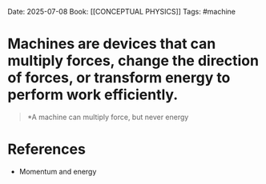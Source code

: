 Date: 2025-07-08
Book: [[CONCEPTUAL PHYSICS]]
Tags: #machine 
# Machines are devices that can multiply forces, change the direction of forces, or transform energy to perform work efficiently.

>*A machine can multiply force, but never energy

# References
- Momentum and energy 